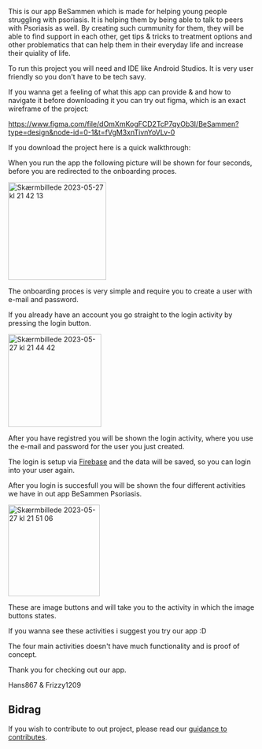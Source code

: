 This is our app BeSammen which is made for helping young people struggling with psoriasis. It is helping them by being able to talk to peers with Psoriasis as well. By creating such cummunity for them, they will be able to find support in each other, get tips & tricks to treatment options and other problematics that can help them in their everyday life and increase their quiality of life.

To run this project you will need and IDE like Android Studios. It is very user friendly so you don't have to be tech savy.

If you wanna get a feeling of what this app can provide & and how to navigate it before downloading it you can try out figma, which is an exact wireframe of the project:

https://www.figma.com/file/dOmXmKogFCD2TcP7qyOb3I/BeSammen?type=design&node-id=0-1&t=fVgM3xnTivnYoVLv-0 

If you download the project here is a quick walkthrough:

When you run the app the following picture will be shown for four seconds, before you are redirected to the onboarding proces.

<img width="199" alt="Skærmbillede 2023-05-27 kl  21 42 13" src="https://github.com/Hans867/BeSammen/assets/111958109/6917fb71-6bc5-48d5-aad4-65398359529d">

The onboarding proces is very simple and require you to create a user with e-mail and password.

If you already have an account you go straight to the login activity by pressing the login button.

<img width="189" alt="Skærmbillede 2023-05-27 kl  21 44 42" src="https://github.com/Hans867/BeSammen/assets/111958109/68b6f3be-5689-48da-8e0e-e31a42ba3d53">

After you have registred you will be shown the login activity, where you use the e-mail and password for the user you just created.

The login is setup via [Firebase](https://firebase.google.com/) and the data will be saved, so you can login into your user again.

After you login is succesfull you will be shown the four different activities we have in out app BeSammen Psoriasis.

<img width="186" alt="Skærmbillede 2023-05-27 kl  21 51 06" src="https://github.com/Hans867/BeSammen/assets/111958109/5995693a-0a98-4e51-bb50-2f6511f51542">

These are image buttons and will take you to the activity in which the image buttons states.

If you wanna see these activities i suggest you try our app :D

The four main activities doesn't have much functionality and is proof of concept.

Thank you for checking out our app.

Hans867 & Frizzy1209

## Bidrag

If you wish to contribute to out project, please read our [guidance to contributes](CONTRIBUTING.md).

